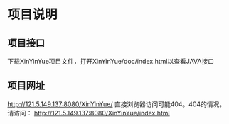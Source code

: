# 项目说明

## 项目接口
下载XinYinYue项目文件，打开XinYinYue/doc/index.html以查看JAVA接口

## 项目网址
http://121.5.149.137:8080/XinYinYue/
直接浏览器访问可能404。404的情况，请访问：
http://121.5.149.137:8080/XinYinYue/index.html
